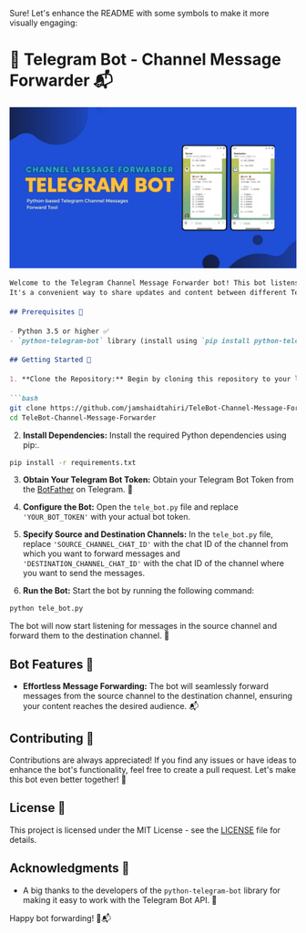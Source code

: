 ﻿Sure! Let's enhance the README with some symbols to make it more visually engaging:


# 🚀 Telegram Bot - Channel Message Forwarder 📬

![Telegram Bot Logo](https://github.com/jamshaidtahiri/TeleBot-Channel-Message-Forwarder/blob/main/images/telegram_bot_logo.jpg)
```markdown
Welcome to the Telegram Channel Message Forwarder bot! This bot listens to messages in one channel and forwards them to another specified channel.
It's a convenient way to share updates and content between different Telegram channels. Let's get started! 🎉

## Prerequisites 📝

- Python 3.5 or higher ✅
- `python-telegram-bot` library (install using `pip install python-telegram-bot`) 🐍

## Getting Started 🚀

1. **Clone the Repository:** Begin by cloning this repository to your local machine:

```bash 
git clone https://github.com/jamshaidtahiri/TeleBot-Channel-Message-Forwarder.git
cd TeleBot-Channel-Message-Forwarder
```

2. **Install Dependencies:** Install the required Python dependencies using pip:.

```bash
pip install -r requirements.txt
```

3. **Obtain Your Telegram Bot Token:** Obtain your Telegram Bot Token from the [BotFather](https://core.telegram.org/bots#botfather) on Telegram. 🤖

4. **Configure the Bot:** Open the `tele_bot.py` file and replace `'YOUR_BOT_TOKEN'` with your actual bot token.

5. **Specify Source and Destination Channels:** In the `tele_bot.py` file, replace `'SOURCE_CHANNEL_CHAT_ID'` with the chat ID of the channel from which you want to forward messages and `'DESTINATION_CHANNEL_CHAT_ID'` with the chat ID of the channel where you want to send the messages.

6. **Run the Bot:** Start the bot by running the following command:

```bash
python tele_bot.py
```

The bot will now start listening for messages in the source channel and forward them to the destination channel. 🎯

## Bot Features 🤖

- **Effortless Message Forwarding:** The bot will seamlessly forward messages from the source channel to the destination channel, ensuring your content reaches the desired audience. 📬

## Contributing 🤝 

Contributions are always appreciated! If you find any issues or have ideas to enhance the bot's functionality, feel free to create a pull request. Let's make this bot even better together! 🌟

## License 📜

This project is licensed under the MIT License - see the [LICENSE](LICENSE) file for details.

## Acknowledgments 🙏

- A big thanks to the developers of the `python-telegram-bot` library for making it easy to work with the Telegram Bot API. 🙌

Happy bot forwarding! 🚀📬
```
